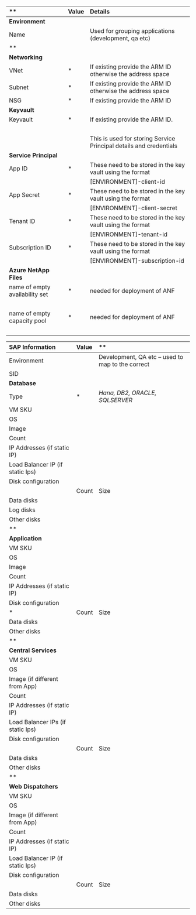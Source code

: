﻿

|** |**Value**|**Details**|
| :- | :- | :- |
|**Environment**|
|Name| |Used for grouping applications (development, qa etc)|
|** |
|**Networking**|
|VNet              |* |If existing provide the ARM ID otherwise the address space|
|Subnet|* |If existing provide the ARM ID otherwise the address space|
|NSG|* |If existing provide the ARM ID |
|**Keyvault**|
|Keyvault|* |If existing provide the ARM ID. |
||| |
|||This is used for storing Service Principal details and credentials|
|**Service Principal**|
|App ID|* |These need to be stored in the key vault using the format |
|||[ENVIRONMENT]-client-id|
|App Secret|* |These need to be stored in the key vault using the format|
|||[ENVIRONMENT]-client-secret|
|Tenant ID|* |These need to be stored in the key vault using the format |
|||[ENVIRONMENT]-tenant-id|
|Subscription ID|* |These need to be stored in the key vault using the format|
|||[ENVIRONMENT]-subscription-id|
|**Azure NetApp Files**|
|name of empty availability set|* |needed for deployment of ANF|
||| |
|name of empty capacity pool|* |needed for deployment of ANF|
||| |

|SAP Information|**Value**|** |
| :- | :- | :- |
|Environment| |Development, QA etc – used to map to the correct|
|SID| | |
|**Database**|
|Type|* |*Hana, DB2, ORACLE, SQLSERVER*|
|VM SKU| | |
|OS| | |
|Image| | |
|Count| | |
|IP Addresses (if static IP)| | |
|Load Balancer IP (if static Ips)| | |
|Disk configuration|
| |Count|Size|Name|
|Data disks| | | |
|Log disks| | | |
|Other disks| | | |
|** |
|**Application**|
|VM SKU| | |
|OS| | |
|Image| | |
|Count| | |
|IP Addresses (if static IP)| | |
|Disk configuration|
|* |Count|Size|Name|
|Data disks| | | |
|Other disks| | | |
|** |
|**Central Services**|
|VM SKU| | |
|OS| | |
|Image (if different from App)| | |
|Count| | |
|IP Addresses (if static IP)| | |
|Load Balancer IPs (if static Ips)| | |
|Disk configuration| | |
| |Count|Size|Caching|
|Data disks| | | |
|Other disks| | | |
|** |
|**Web Dispatchers**|
|VM SKU| | |
|OS| | |
|Image (if different from App)| | |
|Count| | |
|IP Addresses (if static IP)| | |
|Load Balancer IP (if static Ips)| | |
|Disk configuration|
| |Count|Size|Caching|
|Data disks| | | |
|Other disks| | | |
